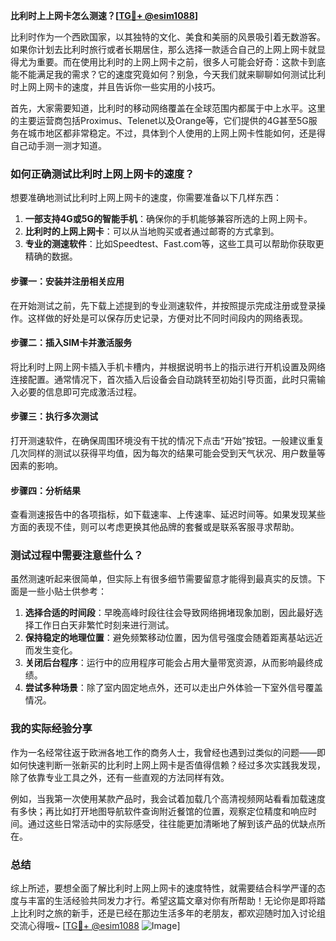 **比利时上上网卡怎么测速？[[TG💪+ @esim1088](https://t.me/s/esim1088)]**

比利时作为一个西欧国家，以其独特的文化、美食和美丽的风景吸引着无数游客。如果你计划去比利时旅行或者长期居住，那么选择一款适合自己的上网上网卡就显得尤为重要。而在使用比利时的上网上网卡之前，很多人可能会好奇：这款卡到底能不能满足我的需求？它的速度究竟如何？别急，今天我们就来聊聊如何测试比利时上网上网卡的速度，并且告诉你一些实用的小技巧。

首先，大家需要知道，比利时的移动网络覆盖在全球范围内都属于中上水平。这里的主要运营商包括Proximus、Telenet以及Orange等，它们提供的4G甚至5G服务在城市地区都非常稳定。不过，具体到个人使用的上网上网卡性能如何，还是得自己动手测一测才知道。

### 如何正确测试比利时上网上网卡的速度？

想要准确地测试比利时上网上网卡的速度，你需要准备以下几样东西：
1. **一部支持4G或5G的智能手机**：确保你的手机能够兼容所选的上网上网卡。
2. **比利时的上网上网卡**：可以从当地购买或者通过邮寄的方式拿到。
3. **专业的测速软件**：比如Speedtest、Fast.com等，这些工具可以帮助你获取更精确的数据。

#### 步骤一：安装并注册相关应用
在开始测试之前，先下载上述提到的专业测速软件，并按照提示完成注册或登录操作。这样做的好处是可以保存历史记录，方便对比不同时间段内的网络表现。

#### 步骤二：插入SIM卡并激活服务
将比利时上网上网卡插入手机卡槽内，并根据说明书上的指示进行开机设置及网络连接配置。通常情况下，首次插入后设备会自动跳转至初始引导页面，此时只需输入必要的信息即可完成激活过程。

#### 步骤三：执行多次测试
打开测速软件，在确保周围环境没有干扰的情况下点击“开始”按钮。一般建议重复几次同样的测试以获得平均值，因为每次的结果可能会受到天气状况、用户数量等因素的影响。

#### 步骤四：分析结果
查看测速报告中的各项指标，如下载速率、上传速率、延迟时间等。如果发现某些方面的表现不佳，则可以考虑更换其他品牌的套餐或是联系客服寻求帮助。

### 测试过程中需要注意些什么？

虽然测速听起来很简单，但实际上有很多细节需要留意才能得到最真实的反馈。下面是一些小贴士供参考：

1. **选择合适的时间段**：早晚高峰时段往往会导致网络拥堵现象加剧，因此最好选择工作日白天非繁忙时刻来进行测试。
2. **保持稳定的地理位置**：避免频繁移动位置，因为信号强度会随着距离基站远近而发生变化。
3. **关闭后台程序**：运行中的应用程序可能会占用大量带宽资源，从而影响最终成绩。
4. **尝试多种场景**：除了室内固定地点外，还可以走出户外体验一下室外信号覆盖情况。

### 我的实际经验分享

作为一名经常往返于欧洲各地工作的商务人士，我曾经也遇到过类似的问题——即如何快速判断一张新买的比利时上网上网卡是否值得信赖？经过多次实践我发现，除了依靠专业工具之外，还有一些直观的方法同样有效。

例如，当我第一次使用某款产品时，我会试着加载几个高清视频网站看看加载速度有多快；再比如打开地图导航软件查询附近餐馆的位置，观察定位精度和响应时间。通过这些日常活动中的实际感受，往往能更加清晰地了解到该产品的优缺点所在。

### 总结

综上所述，要想全面了解比利时上网上网卡的速度特性，就需要结合科学严谨的态度与丰富的生活经验共同发力才行。希望这篇文章对你有所帮助！无论你是即将踏上比利时之旅的新手，还是已经在那边生活多年的老朋友，都欢迎随时加入讨论组交流心得哦~ [[TG💪+ @esim1088](https://t.me/s/esim1088) ![Image](https://i.postimg.cc/4NQfJmqS/Snipaste-2025-05-13-00-14-12.png)]